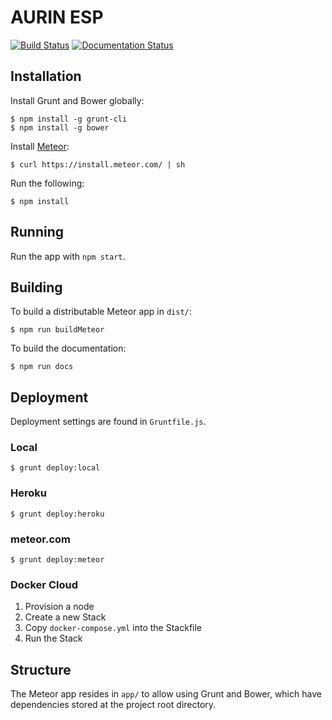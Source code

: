 # AURIN ESP

[![Build Status](https://travis-ci.org/urbanetic/aurin-esp.svg)](https://travis-ci.org/urbanetic/aurin-esp)
[![Documentation Status](https://readthedocs.org/projects/aurin-esp/badge/?version=latest)](https://readthedocs.org/projects/aurin-esp/?badge=latest)

## Installation

Install Grunt and Bower globally:

	$ npm install -g grunt-cli
	$ npm install -g bower

Install [Meteor](https://www.meteor.com/):

	$ curl https://install.meteor.com/ | sh

Run the following:

	$ npm install

## Running

Run the app with `npm start`.

## Building

To build a distributable Meteor app in `dist/`:

	$ npm run buildMeteor

To build the documentation:

    $ npm run docs

## Deployment

Deployment settings are found in `Gruntfile.js`.

### Local

	$ grunt deploy:local

### Heroku

	$ grunt deploy:heroku

### meteor.com

	$ grunt deploy:meteor

### Docker Cloud

1. Provision a node
2. Create a new Stack
3. Copy `docker-compose.yml` into the Stackfile
4. Run the Stack

## Structure

The Meteor app resides in `app/` to allow using Grunt and Bower, which have dependencies stored at the project root directory.


[container]: https://hub.docker.com/r/golden/meteor-dev/
